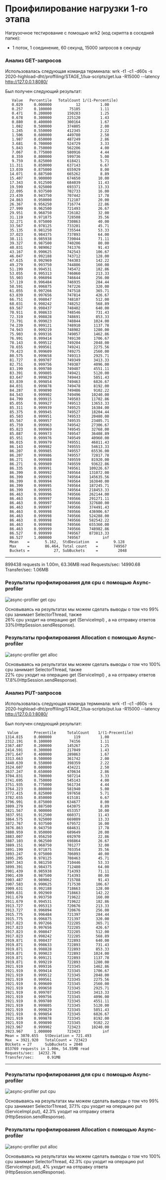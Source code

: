 # Проифилирование нагрузки 1-го этапа
Нагрузочное тестирование с помощью wrk2 (код скрипта в соседней папке):
- 1 поток, 1 соединение, 60 секунд, 15000 запросов в секунду
### Анализ GET-запросов
Использовалась следующая команда терминала:
wrk -t1 -c1 -d60s -s 2020-highload-dht/proffiling/STAGE_1/lua-scripts/get.lua -R15000 --latency http://127.0.0.1:8080/

Был получен следующий результат:

       Value   Percentile   TotalCount 1/(1-Percentile)
       0.029     0.000000           12         1.00
       0.257     0.100000        75105         1.11
       0.471     0.200000       150283         1.25
       0.678     0.300000       225120         1.43
       0.880     0.400000       300164         1.67
       1.082     0.500000       374805         2.00
       1.245     0.550000       412345         2.22
       1.506     0.600000       449780         2.50
       1.987     0.650000       487249         2.86
       3.681     0.700000       524729         3.33
       5.843     0.750000       562206         4.00
       7.067     0.775000       580916         4.44
       8.359     0.800000       599736         5.00
       9.759     0.825000       618421         5.71
      11.311     0.850000       637143         6.67
      13.039     0.875000       655929         8.00
      14.071     0.887500       665262         8.89
      15.407     0.900000       674650        10.00
      17.343     0.912500       684039        11.43
      19.599     0.925000       693371        13.33
      22.095     0.937500       702733        16.00
      23.439     0.943750       707442        17.78
      24.863     0.950000       712107        20.00
      26.367     0.956250       716774        22.86
      27.999     0.962500       721493        26.67
      29.951     0.968750       726182        32.00
      31.119     0.971875       728508        35.56
      32.271     0.975000       730863        40.00
      33.567     0.978125       733201        45.71
      35.135     0.981250       735544        53.33
      37.023     0.984375       737893        64.00
      38.111     0.985938       739044        71.11
      39.327     0.987500       740206        80.00
      40.831     0.989062       741376        91.43
      43.167     0.990625       742543       106.67
      46.047     0.992188       743712       128.00
      47.615     0.992969       744303       142.22
      49.279     0.993750       744886       160.00
      51.199     0.994531       745472       182.86
      53.055     0.995313       746060       213.33
      55.903     0.996094       746644       256.00
      57.119     0.996484       746935       284.44
      58.591     0.996875       747226       320.00
      61.055     0.997266       747518       365.71
      63.839     0.997656       747814       426.67
      66.751     0.998047       748107       512.00
      68.031     0.998242       748252       568.89
      69.567     0.998437       748402       640.00
      70.911     0.998633       748546       731.43
      72.319     0.998828       748691       853.33
      73.791     0.999023       748844      1024.00
      74.239     0.999121       748910      1137.78
      74.943     0.999219       748982      1280.00
      75.903     0.999316       749057      1462.86
      76.991     0.999414       749130      1706.67
      78.143     0.999512       749204      2048.00
      78.655     0.999561       749241      2275.56
      79.423     0.999609       749275      2560.00
      80.575     0.999658       749313      2925.71
      81.727     0.999707       749349      3413.33
      82.751     0.999756       749387      4096.00
      83.199     0.999780       749407      4551.11
      83.391     0.999805       749421      5120.00
      83.647     0.999829       749443      5851.43
      83.839     0.999854       749463      6826.67
      84.031     0.999878       749478      8192.00
      84.287     0.999890       749486      9102.22
      84.543     0.999902       749496     10240.00
      84.799     0.999915       749503     11702.86
      85.055     0.999927       749513     13653.33
      85.311     0.999939       749525     16384.00
      85.375     0.999945       749527     18204.44
      85.503     0.999951       749533     20480.00
      85.567     0.999957       749535     23405.71
      85.759     0.999963       749542     27306.67
      85.823     0.999969       749545     32768.00
      85.887     0.999973       749547     36408.89
      85.951     0.999976       749549     40960.00
      86.015     0.999979       749551     46811.43
      86.143     0.999982       749555     54613.33
      86.207     0.999985       749557     65536.00
      86.207     0.999986       749557     72817.78
      86.271     0.999988       749559     81920.00
      86.271     0.999989       749559     93622.86
      86.335     0.999991       749561    109226.67
      86.399     0.999992       749564    131072.00
      86.399     0.999993       749564    145635.56
      86.399     0.999994       749564    163840.00
      86.399     0.999995       749564    187245.71
      86.399     0.999995       749564    218453.33
      86.463     0.999996       749566    262144.00
      86.463     0.999997       749566    291271.11
      86.463     0.999997       749566    327680.00
      86.463     0.999997       749566    374491.43
      86.463     0.999998       749566    436906.67
      86.463     0.999998       749566    524288.00
      86.463     0.999998       749566    582542.22
      86.463     0.999998       749566    655360.00
      86.463     0.999999       749566    748982.86
      86.527     0.999999       749567    873813.33
      86.527     1.000000       749567          inf
      Mean    =       5.162,  StdDeviation   =       9.128
      Max     =       86.464, Total count    =       749567
      Buckets =           27, SubBuckets     =         2048
----------------------------------------------------------
  899438 requests in 1.00m, 63.36MB read
Requests/sec:  14990.68
Transfer/sec:      1.06MB

 ### Результаты профилирования для cpu с помощью Async-profiler
  
![async-profiler get cpu](flamegraphs/getcpu.svg)

Основываясь на результатах мы можем сделать выводы о том что 99% cpu занимает SelectorThread, также  
26% cpu уходит на операцию get (ServiceImpl) , а на отправку ответов 33%(HttpSession.sendResponse).

### Результаты профилирования Allocation с помощью Async-profiler

![async-profiler get alloc](flamegraphs/getalloc.svg)

Основываясь на результатах мы можем сделать выводы о том что 100% cpu занимает SelectorThread, также  
22% cpu уходит на операцию get (ServiceImpl) , а на отправку ответов 17.8%(HttpSession.sendResponse).

### Анализ PUT-запросов

Использовалась следующая команда терминала:
wrk -t1 -c1 -d60s -s 2020-highload-dht/proffiling/STAGE_1/lua-scripts/put.lua -R15000 --latency http://127.0.0.1:8080/

Был получен следующий результат:
     
     Value       Precentile     TotalCount    1/(1-Precentile)
    1314.815     0.000000          119         1.00
    2312.191     0.100000        74156         1.11
    2367.487     0.200000       145267         1.25
    2414.591     0.300000       217049         1.43
    2971.647     0.400000       289863         1.67
    3313.663     0.500000       361742         2.00
    3440.639     0.550000       398359         2.22
    3524.607     0.600000       434221         2.50
    3637.247     0.650000       470634         2.86
    3704.831     0.700000       507214         3.33
    3741.695     0.750000       545143         4.00
    3751.935     0.775000       561734         4.44
    3764.223     0.800000       581940         5.00
    3772.415     0.825000       597658         5.71
    3782.655     0.850000       615181         6.67
    3796.991     0.875000       634677         8.00
    3809.279     0.887500       643075         8.89
    3821.567     0.900000       653357        10.00
    3837.951     0.912500       660371        11.43
    3864.575     0.925000       669809        13.33
    3872.767     0.937500       679572        16.00
    3876.863     0.943750       684631        17.78
    3880.959     0.950000       689649        20.00
    3883.007     0.956250       692970        22.86
    3887.103     0.962500       698864        26.67
    3889.151     0.968750       701277        32.00
    3891.199     0.971875       703354        35.56
    3893.247     0.975000       706093        40.00
    3895.295     0.978125       708463        45.71
    3897.343     0.981250       710446        53.33
    3899.391     0.984375       712480        64.00
    3901.439     0.985938       714393        71.11
    3901.439     0.987500       714393        80.00
    3903.487     0.989062       715788        91.43
    3907.583     0.990625       717530       106.67
    3909.631     0.992188       718663       128.00
    3909.631     0.992969       718663       142.22
    3911.679     0.993750       719622       160.00
    3911.679     0.994531       719622       182.86
    3913.727     0.995313       720676       213.33
    3913.727     0.996094       720676       256.00
    3915.775     0.996484       721397       284.44
    3915.775     0.996875       721397       320.00
    3917.823     0.997266       722285       365.71
    3917.823     0.997656       722285       426.67
    3917.823     0.998047       722285       512.00
    3917.823     0.998242       722285       568.89
    3919.871     0.998437       722893       640.00
    3919.871     0.998633       722893       731.43
    3919.871     0.998828       722893       853.33
    3919.871     0.999023       722893      1024.00
    3919.871     0.999121       722893      1137.78
    3919.871     0.999219       722893      1280.00
    3921.919     0.999316       723345      1462.86
    3921.919     0.999414       723345      1706.67
    3921.919     0.999512       723345      2048.00
    3921.919     0.999561       723345      2275.56
    3921.919     0.999609       723345      2560.00
    3921.919     0.999658       723345      2925.71
    3921.919     0.999707       723345      3413.33
    3921.919     0.999756       723345      4096.00
    3921.919     0.999780       723345      4551.11
    3921.919     0.999805       723345      5120.00
    3921.919     0.999829       723345      5851.43
    3921.919     0.999854       723345      6826.67
    3921.919     0.999878       723345      8192.00
    3921.919     0.999890       723345      9102.22
    3923.967     0.999902       723423     10240.00
    3923.967     1.000000       723423          inf
    Mean = 3070.655   StDeviation = 721.493
    Max  = 3921.920   TotalCount = 723423
    BUckets = 27      SubBuckets = 2048
    853769 requests in 1.00m, 54.55MB read
    Requests/sec:  14232.76
    Transfer/sec:      0.91MB
----------------------------------------------------------

### Результаты профилирования для cpu с помощью Async-profiler

![async-profiler put cpu](flamegraphs/putcpu.svg)

Основываясь на результатах мы можем сделать выводы о том что 99% cpu занимает SelectorThread,
 37.1% cpu уходит на операцию put (ServiceImpl.put), 42.3% уходит на отправку ответа (HttpSession.sendResponse).

### Результаты профилирования Allocation с помощью Async-profiler

![async-profiler put alloc](flamegraphs/putalloc.svg)

Основываясь на результатах мы можем сделать выводы о том что 100% cpu занимает SelectorThread,
 42.3% cpu уходит на операцию put (ServiceImpl.put), 4% уходит на отправку ответа (HttpSession.sendResponse).